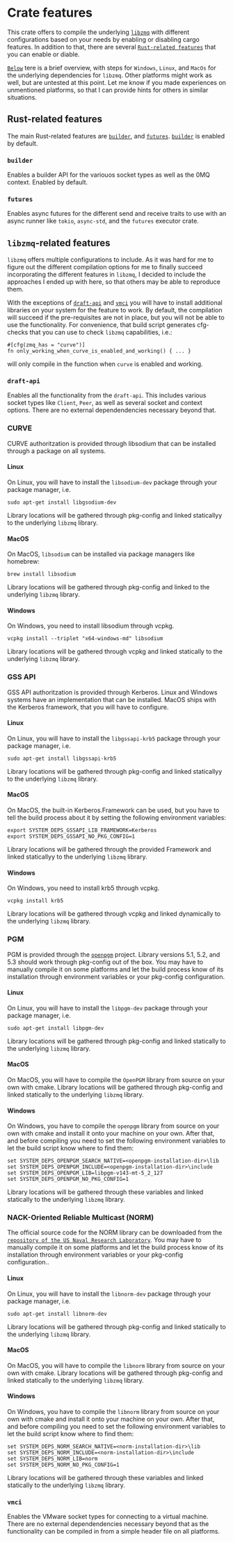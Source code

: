 # Crate features
This crate offers to compile the underlying [`libzmq`](https://github.com/zeromq/libzmq) with different configurations 
based on your needs by enabling or disabling cargo features. In addition to that, there are several 
[`Rust-related features`](#rust-related-features) that you can enable or diable.

[`Below`](#libzmq-related-features) tere is a brief overview, with steps for `Windows`, `Linux`, and `MacOs` for the 
underlying dependencies for `libzmq`. Other platforms might work as well, but are untested at this point. Let me know 
if you made experiences on unmentioned platforms, so that I can provide hints for others in similar situations.

## Rust-related features
The main Rust-related features are [`builder`](#builder), and [`futures`](#futures). [`builder`](#builder) is enabled 
by default.

### `builder`
Enables a builder API for the variouos socket types as well as the 0MQ context. Enabled by default.

### `futures`
Enables async futures for the different send and receive traits to use with an async runner like `tokio`, `async-std`,
and the `futures` executor crate.

## `libzmq`-related features
`libzmq` offers multiple configurations to include. As it was hard for me to figure out the different compilation 
options for me to finally succeed incorporating the different features in `libzmq`, I decided to include the approaches 
I ended up with here, so that others may be able to reproduce them.

With the exceptions of [`draft-api`](#draft-api) and [`vmci`](#vmci) you will have to install additional libraries on 
your system for the feature to work. By default, the compilation will succeed if the pre-requisites are not in place, 
but you will not be able to use the functionality. For convenience, that build script generates cfg-checks that you can
use to check `libzmq` capabilities, i.e.:

```no_run,ignore
#[cfg(zmq_has = "curve")]
fn only_working_when_curve_is_enabled_and_working() { ... }
```

will only compile in the function when `curve` is enabled and working.

### `draft-api`
Enables all the functionality from the `draft-api`. This includes various socket types like `Client`, `Peer`, as well 
as several socket and context options. There are no external dependendencies necessary beyond that.

### CURVE
CURVE authoritzation is provided through libsodium that can be installed through a package on all systems.

#### Linux
On Linux, you will have to install the `libsodium-dev` package through your package manager, i.e.
```bash,ignore
sudo apt-get install libgsodium-dev
```
Library locations will be gathered through pkg-config and linked staticallyy to the underlying `libzmq` library.

#### MacOS
On MacOS, `libsodium` can be installed via package managers like homebrew:
```shell,ignore
brew install libsodium
```
Library locations will be gathered through pkg-config and linked to the underlying `libzmq` library.

#### Windows
On Windows, you need to install libsodium through vcpkg.
```shell,ignore
vcpkg install --triplet "x64-windows-md" libsodium
```
Library locations will be gathered through vcpkg and linked statically to the underlying `libzmq` library.

### GSS API
GSS API authoritzation is provided through Kerberos. Linux and Windows systems have an implementation that can be 
installed. MacOS ships with the Kerberos framework, that you will have to configure.

#### Linux
On Linux, you will have to install the `libgssapi-krb5` package through your package manager, i.e.
```bash,ignore
sudo apt-get install libgssapi-krb5
```
Library locations will be gathered through pkg-config and linked staticallyy to the underlying `libzmq` library.

#### MacOS
On MacOS, the built-in Kerberos.Framework can be used, but you have to tell the build process about it by setting the 
following environment variables:
```shell,ignore
export SYSTEM_DEPS_GSSAPI_LIB_FRAMEWORK=Kerberos
export SYSTEM_DEPS_GSSAPI_NO_PKG_CONFIG=1
```
Library locations will be gathered through the provided Framework and linked staticallyy to the underlying `libzmq` 
library.

#### Windows
On Windows, you need to install krb5 through vcpkg.
```shell,ignore
vcpkg install krb5
```
Library locations will be gathered through vcpkg and linked dynamically to the underlying `libzmq` library.

### PGM
PGM is provided through the [`openpgm`](https://github.com/steve-o/openpgm) project. Library versions 5.1, 5.2, and 5.3 
should work through pkg-config out of the box. You may have to manually compile it on some platforms and let the build 
process know of its installation through environment variables or your pkg-config configuration.

#### Linux
On Linux, you will have to install the `libpgm-dev` package through your package manager, i.e.
```bash,ignore
sudo apt-get install libpgm-dev
```
Library locations will be gathered through pkg-config and linked statically to the underlying `libzmq` library.

#### MacOS
On MacOS, you will have to compile the `OpenPGM` library from source on your own with cmake. Library locations will be
gathered through pkg-config and linked statically to the underlying `libzmq` library.

#### Windows
On Windows, you have to compile the `openpgm` library from source on your own with cmake and install it onto your
machine on your own. After that, and before compiling you need to set the following environment variables to let the
build script know where to find them:
```shell,ignore
set SYSTEM_DEPS_OPENPGM_SEARCH_NATIVE=<openpgm-installation-dir>\lib
set SYSTEM_DEPS_OPENPGM_INCLUDE=<openpgm-installation-dir>\include
set SYSTEM_DEPS_OPENPGM_LIB=libpgm-v143-mt-5_2_127
set SYSTEM_DEPS_OPENPGM_NO_PKG_CONFIG=1
```
Library locations will be gathered through these variables and linked statically to the underlying `libzmq` library.

### NACK-Oriented Reliable Multicast (NORM)
The official source code for the NORM library can be downloaded from the 
[`repository of the US Naval Research Laboratory`](https://github.com/USNavalResearchLaboratory/norm). You may have to 
manually compile it on some platforms and let the build process know of its installation through environment variables 
or your pkg-config configuration..

#### Linux
On Linux, you will have to install the `libnorm-dev` package through your package manager, i.e.
```bash,ignore
sudo apt-get install libnorm-dev
```
Library locations will be gathered through pkg-config and linked statically to the underlying `libzmq` library.

#### MacOS
On MacOS, you will have to compile the `libnorm` library from source on your own with cmake. Library locations will be 
gathered through pkg-config and linked statically to the underlying `libzmq` library.

#### Windows
On Windows, you have to compile the `libnorm` library from source on your own with cmake and install it onto your 
machine on your own. After that, and before compiling you need to set the following environment variables to let the 
build script know where to find them:
```shell,ignore
set SYSTEM_DEPS_NORM_SEARCH_NATIVE=<norm-installation-dir>\lib
set SYSTEM_DEPS_NORM_INCLUDE=<norm-installation-dir>\include
set SYSTEM_DEPS_NORM_LIB=norm
set SYSTEM_DEPS_NORM_NO_PKG_CONFIG=1
```
Library locations will be gathered through these variables and linked statically to the underlying `libzmq` library.

### `vmci`
Enables the VMware socket types for connecting to a virtual machine. There are no external dependendencies necessary 
beyond that as the functionality can be compiled in from a simple header file on all platforms.
